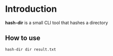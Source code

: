 # Introduction

**hash-dir** is a small CLI tool that hashes a directory

## How to use

    hash-dir dir result.txt
